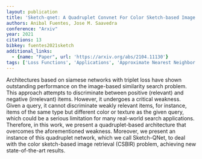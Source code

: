```yaml
---
layout: publication
title: 'Sketch-qnet: A Quadruplet Convnet For Color Sketch-based Image Retrieval'
authors: Anibal Fuentes, Jose M. Saavedra
conference: "Arxiv"
year: 2021
citations: 13
bibkey: fuentes2021sketch
additional_links:
  - {name: "Paper", url: 'https://arxiv.org/abs/2104.11130'}
tags: ['Loss Functions', 'Applications', 'Approximate Nearest Neighbor Search', 'ANN Search', 'Learning Strategies']
---
```

Architectures based on siamese networks with triplet loss have shown
outstanding performance on the image-based similarity search problem. This
approach attempts to discriminate between positive (relevant) and negative
(irrelevant) items. However, it undergoes a critical weakness. Given a query,
it cannot discriminate weakly relevant items, for instance, items of the same
type but different color or texture as the given query, which could be a
serious limitation for many real-world search applications. Therefore, in this
work, we present a quadruplet-based architecture that overcomes the
aforementioned weakness. Moreover, we present an instance of this quadruplet
network, which we call Sketch-QNet, to deal with the color sketch-based image
retrieval (CSBIR) problem, achieving new state-of-the-art results.
